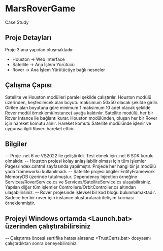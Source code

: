 # MarsRoverGame
Case Study

## Proje Detayları
Proje 3 ana yapıdan oluşmaktadır.
- Houston -> Web Interface
- Satellite -> Ana İşlem Yürütücü
- Rover -> Ana İşlem Yürütücüye bağlı nesneler

## Çalışma Çapısı
Satellite ve Houston modülleri paralel şekilde çalıştırılır. Houston modülü üzerinden, keşfedilecek alan boyutu maksimum 50x50 olacak şekilde girilir. Girilen alan boyutuna göre minimum 1 maksimum 10 adet olacak şekilde Rover modül örneklemi(instance) ayağa kaldırılır. Satellite modülü, her bir Rover Intance ile bağlantı kurar. Houston modülünden, oluşan her bir Rover için hareket komutu alınır. Hareket komutu Satellite modülünde işlenir ve uygunsa ilgili Roverı hareket ettirir.

## Bilgiler
-- Proje .net 6 ve VS2022 ile geliştirildi. Test etmek için .net 6 SDK kurulu olmalıdır.
-- Houston projesi kolay anlaşılabilir olması için tüm işlemler Pages/Index.cshtml sayfasında yapılmıştır. Projede her hangi bir js modülü yada frameworkü kullanılmadı.
-- Satellite projesi bilgiler EntityFramework MemoryDB üzerinde tutulmuştur. Dependency Injection örneğine Services/RoverService.cs ve Services/SatelliteService.cs ulaşabilirsiniz. Yapılan diğer tüm işlemler Controllers/OrbitController.cs altından ulaşabilirsiniz.
-- Rover projesinde işlevsel bir kod bloğu bulunmamaktadır. Sadece her bir rover için instance oluşturularak iletişim kurması örneklenmiştir.


## Projeyi Windows ortamda <Launch.bat> üzerinden çalıştırabilirsiniz

-- Çalıştırma öncesi sertifika hatası alırsanız <TrustCerts.bat> dosyasını çalıştırdıktan sonra deneyebilirsiniz.

